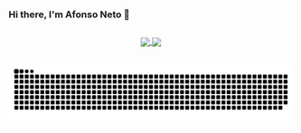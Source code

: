 ### Hi there, I'm Afonso Neto 👋

<!--
**afonsopbn/afonsopbn** is a ✨ _special_ ✨ repository because its `README.md` (this file) appears on your GitHub profile.

Here are some ideas to get you started:

- 🔭 I’m currently working on ...
- 🌱 I’m currently learning ...
- 👯 I’m looking to collaborate on ...
- 🤔 I’m looking for help with ...
- 💬 Ask me about ...
- 📫 How to reach me: ...
- 😄 Pronouns: ...
- ⚡ Fun fact: ...
-->
##
<div align="center" style="display: inline_block">
  <a href="https://github.com/afonsopbn">
   <img height="165px" align="center" src="https://github-readme-stats.vercel.app/api?username=afonsopbn&show_icons=true&theme=dracula&include_all_commits=true&count_private=true"/>
  </a>
  <a href="https://github.com/afonsopbn">
   <img height="165px" align="center" src="https://github-readme-stats.vercel.app/api/top-langs/?username=afonsopbn&layout=compact&langs_count=7&theme=dracula"/>
  </a>
</div>

##
<div align="center">
 <img src="https://raw.githubusercontent.com/Platane/snk/output/github-contribution-grid-snake.svg"/>
</div>
